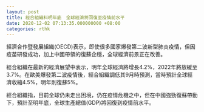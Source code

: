 ```yaml
---
layout: post
title: 經合組織料明年底　全球經濟將回復至疫情前水平
date: 2020-12-02 07:13:35.000000000 +08:00
categories: rthk
---
```


經濟合作暨發展組織(OECD)表示，即使很多國家爆發第二波新型肺炎疫情，但因疫苗研發成功，加上中國帶領的復蘇企穩，全球經濟前景正在改善。

經合組織在最新的經濟展望中表示，明年全球經濟將增長4.2%，2022年將放緩至3.7%。在歐美爆發第二波疫情後，經合組織調低其9月時預測，當時預計全球經濟收縮4.5%，明年則復蘇5%。

經合組織指，目前全球仍未走出困境，仍在疫情危機之中，但在中國強勁復蘇帶動下，預計至明年底，全球生產總值(GDP)將回復到疫情前水平。
